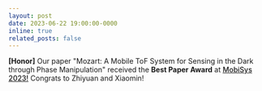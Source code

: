 ```yaml
---
layout: post
date: 2023-06-22 19:00:00-0000
inline: true
related_posts: false
---
```


<strong>[Honor]</strong> Our paper "Mozart: A Mobile ToF System for Sensing in the Dark through Phase Manipulation" received the <strong>Best Paper Award</strong> at <a href="https://www.sigmobile.org/mobisys/2023/program.html" style="font-weight: 500;">MobiSys 2023!</a> Congrats to Zhiyuan and Xiaomin!
